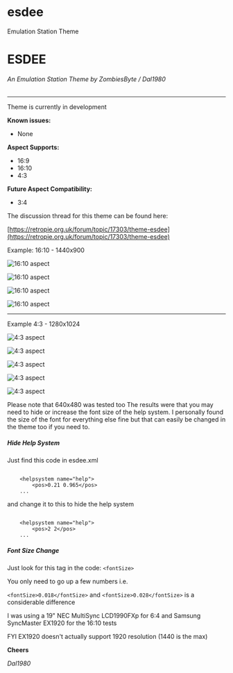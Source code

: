 # esdee
Emulation Station Theme

# ESDEE #

###### An Emulation Station Theme by ZombiesByte / Dal1980 ######


----------


Theme is currently in development

**Known issues:**

- None

**Aspect Supports:**

- 16:9
- 16:10
- 4:3

**Future Aspect Compatibility:**

- 3:4


The discussion thread for this theme can be found here:

[https://retropie.org.uk/forum/topic/17303/theme-esdee](https://retropie.org.uk/forum/topic/17303/theme-esdee)

Example: 16:10 - 1440x900

![16:10 aspect](http://retro.zombiesbyte.com/stockroom/imagedrop/arcade.png)

![16:10 aspect](http://retro.zombiesbyte.com/stockroom/imagedrop/daphne.png)

![16:10 aspect](http://retro.zombiesbyte.com/stockroom/imagedrop/snes.png)

![16:10 aspect](http://retro.zombiesbyte.com/stockroom/imagedrop/snes-list.png)


----------

Example 4:3 - 1280x1024

![4:3 aspect](http://retro.zombiesbyte.com/stockroom/imagedrop/amiga-1280x1024.png)

![4:3 aspect](http://retro.zombiesbyte.com/stockroom/imagedrop/channelf-1280x1024.png)

![4:3 aspect](http://retro.zombiesbyte.com/stockroom/imagedrop/fba-1280x1024.png)

![4:3 aspect](http://retro.zombiesbyte.com/stockroom/imagedrop/lynx-1280x1024.png)

![4:3 aspect](http://retro.zombiesbyte.com/stockroom/imagedrop/snes-list-1280x1024.png)

Please note that 640x480 was tested too
The results were that you may need to hide or increase the font size of the help system. I personally found the size of the font for everything else fine but that can easily be changed in the theme too if you need to.

##### Hide Help System #####

Just find this code in esdee.xml
```

	<helpsystem name="help">
	    <pos>0.21 0.965</pos>
	...
```
and change it to this to hide the help system
```

	<helpsystem name="help">
	    <pos>2 2</pos>
	...
```

##### Font Size Change #####

Just look for this tag in the code: `<fontSize>`

You only need to go up a few numbers i.e. 

```<fontSize>0.018</fontSize>```
and
```<fontSize>0.028</fontSize>```
is a considerable difference


I was using a 19" NEC MultiSync LCD1990FXp for 6:4
and Samsung SyncMaster EX1920 for the 16:10 tests

FYI EX1920 doesn't actually support 1920 resolution (1440 is the max)


**Cheers**

*Dal1980*
